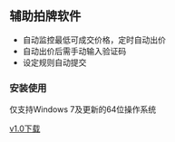 ## 辅助拍牌软件
* 自动监控最低可成交价格，定时自动出价
* 自动出价后需手动输入验证码
* 设定规则自动提交

### 安装使用

仅支持Windows 7及更新的64位操作系统

[v1.0下载](https://github.com/winston2tim/epp/files/907325/epp_v1.0.zip)
